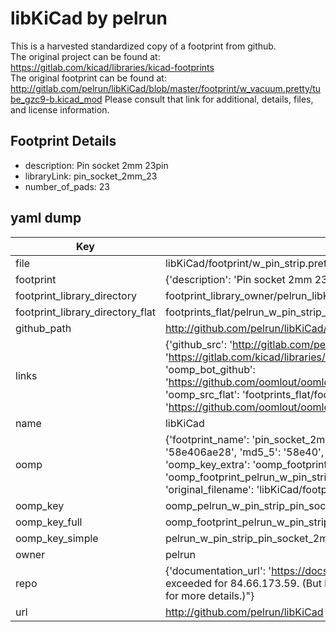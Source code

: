 # libKiCad by pelrun  
This is a harvested standardized copy of a footprint from github.  
The original project can be found at:  
https://gitlab.com/kicad/libraries/kicad-footprints  
The original footprint can be found at:
http://gitlab.com/pelrun/libKiCad/blob/master/footprint/w_vacuum.pretty/tube_gzc9-b.kicad_mod
Please consult that link for additional, details, files, and license information.  
## Footprint Details
* description: Pin socket 2mm 23pin  
* libraryLink: pin_socket_2mm_23  
* number_of_pads: 23  
## yaml dump  
| Key | Value |  
| --- | --- |  
| file | libKiCad/footprint/w_pin_strip.pretty/pin_socket_2mm_23.kicad_mod |  
| footprint | {'description': 'Pin socket 2mm 23pin', 'libraryLink': 'pin_socket_2mm_23', 'number_of_pads': 23} |  
| footprint_library_directory | footprint_library_owner/pelrun_libKiCad |  
| footprint_library_directory_flat | footprints_flat/pelrun_w_pin_strip_pin_socket_2mm_23/working |  
| github_path | http://github.com/pelrun/libKiCad/blob/master/footprint/w_pin_strip.pretty/pin_socket_2mm_23.kicad_mod |  
| links | {'github_src': 'http://gitlab.com/pelrun/libKiCad/blob/master/footprint/w_vacuum.pretty/tube_gzc9-b.kicad_mod', 'github_src_repo': 'https://gitlab.com/kicad/libraries/kicad-footprints', 'oomp_bot': 'footprints/pelrun_w_pin_strip_pin_socket_2mm_23/working', 'oomp_bot_github': 'https://github.com/oomlout/oomlout_oomp_footprint_bot/tree/main/footprints/pelrun_w_pin_strip_pin_socket_2mm_23/working', 'oomp_src_flat': 'footprints_flat/footprints_flat/pelrun_w_pin_strip_pin_socket_2mm_23/working', 'oomp_src_flat_github': 'https://github.com/oomlout/oomlout_oomp_footprint_src/tree/main/footprints_flat/pelrun_w_pin_strip_pin_socket_2mm_23/working'} |  
| name | libKiCad |  
| oomp | {'footprint_name': 'pin_socket_2mm_23', 'library_name': 'w_pin_strip', 'md5': '58e406ae28cca2af1ef8e3bf50050eef', 'md5_10': '58e406ae28', 'md5_5': '58e40', 'md5_6': '58e406', 'oomp_key': 'oomp_pelrun_w_pin_strip_pin_socket_2mm_23', 'oomp_key_extra': 'oomp_footprint_pelrun_w_pin_strip_pin_socket_2mm_23', 'oomp_key_full': 'oomp_footprint_pelrun_w_pin_strip_pin_socket_2mm_23_58e406', 'oomp_key_simple': 'pelrun_w_pin_strip_pin_socket_2mm_23', 'original_filename': 'libKiCad/footprint/w_pin_strip.pretty/pin_socket_2mm_23.kicad_mod', 'owner_name': 'pelrun'} |  
| oomp_key | oomp_pelrun_w_pin_strip_pin_socket_2mm_23 |  
| oomp_key_full | oomp_footprint_pelrun_w_pin_strip_pin_socket_2mm_23 |  
| oomp_key_simple | pelrun_w_pin_strip_pin_socket_2mm_23 |  
| owner | pelrun |  
| repo | {'documentation_url': 'https://docs.github.com/rest/overview/resources-in-the-rest-api#rate-limiting', 'message': "API rate limit exceeded for 84.66.173.59. (But here's the good news: Authenticated requests get a higher rate limit. Check out the documentation for more details.)"} |  
| url | http://github.com/pelrun/libKiCad |  

